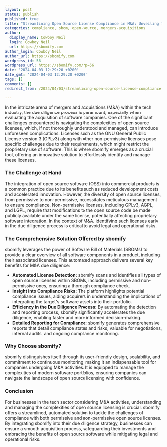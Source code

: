 ```yaml
---
layout: post
status: publish
published: true
title: "Streamlining Open Source License Compliance in M&A: Unveiling the sbomify Advantage"
categories: compliance, sbom, open-source, mergers-acquisitions
author:
  display_name: Cowboy Neil
  login: Cowboy Neil
  url: https://sbomify.com
author_login: Cowboy Neil
author_url: https://sbomify.com
wordpress_id: 56
wordpress_url: https://sbomify.com/?p=56
date: '2024-04-03 12:29:20 +0200'
date_gmt: '2024-04-03 12:29:20 +0200'
tags: []
comments: []
redirect_from: /2024/04/03/streamlining-open-source-license-compliance-in-ma-unveiling-the-sbomify-advantage/

---
```


In the intricate arena of mergers and acquisitions (M&A) within the tech industry, the due diligence process is paramount, especially when evaluating the acquisition of software companies. One of the significant challenges encountered is navigating the complexities of open source licenses, which, if not thoroughly understood and managed, can introduce unforeseen complications. Licenses such as the GNU General Public License version 3 (GPLv3) along with other non-permissive licenses pose specific challenges due to their requirements, which might restrict the proprietary use of software. This is where sbomify emerges as a crucial tool, offering an innovative solution to effortlessly identify and manage these licenses.

### The Challenge at Hand

The integration of open source software (OSS) into commercial products is a common practice due to its benefits such as reduced development costs and accelerated innovation. However, the diversity of open source licenses, from permissive to non-permissive, necessitates meticulous management to ensure compliance. Non-permissive licenses, including GPLv3, AGPL, and LGPL, require that modifications to the open source code be made publicly available under the same license, potentially affecting proprietary software integration. In the context of M&A, identifying such licenses early in the due diligence process is critical to avoid legal and operational risks.

### The Comprehensive Solution Offered by sbomify

sbomify leverages the power of Software Bill of Materials (SBOMs) to provide a clear overview of all software components in a product, including their associated licenses. This automated approach delivers several key benefits for M&A due diligence:

- **Automated License Detection:** sbomify scans and identifies all types of open source licenses within SBOMs, including permissive and non-permissive ones, ensuring a thorough compliance check.
- **Insight into Compliance Risks:** The platform highlights potential compliance issues, aiding acquirers in understanding the implications of integrating the target's software assets into their portfolio.
- **Efficiency in the Due Diligence Process:** By automating the detection and reporting process, sbomify significantly accelerates the due diligence, enabling faster and more informed decision-making.
- **Detailed Reporting for Compliance:** sbomify generates comprehensive reports that detail compliance status and risks, valuable for negotiations, internal audits, and ongoing compliance monitoring.

### Why Choose sbomify?

sbomify distinguishes itself through its user-friendly design, scalability, and commitment to continuous monitoring, making it an indispensable tool for companies undergoing M&A activities. It is equipped to manage the complexities of modern software portfolios, ensuring companies can navigate the landscape of open source licensing with confidence.

### Conclusion

For businesses in the tech sector considering M&A activities, understanding and managing the complexities of open source licensing is crucial. sbomify offers a streamlined, automated solution to tackle the challenges of compliance with both permissive and non-permissive open source licenses. By integrating sbomify into their due diligence strategy, businesses can ensure a smooth acquisition process, safeguarding their investments and embracing the benefits of open source software while mitigating legal and operational risks.

